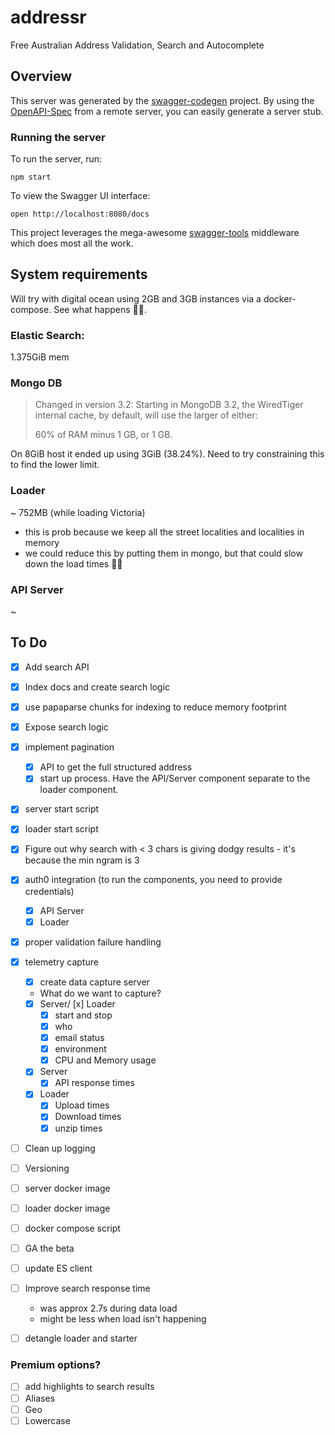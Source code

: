 # addressr

Free Australian Address Validation, Search and Autocomplete

## Overview

This server was generated by the [swagger-codegen](https://github.com/swagger-api/swagger-codegen) project. By using the [OpenAPI-Spec](https://github.com/OAI/OpenAPI-Specification) from a remote server, you can easily generate a server stub.

### Running the server

To run the server, run:

```
npm start
```

To view the Swagger UI interface:

```
open http://localhost:8080/docs
```

This project leverages the mega-awesome [swagger-tools](https://github.com/apigee-127/swagger-tools) middleware which does most all the work.

## System requirements

Will try with digital ocean using 2GB and 3GB instances via a docker-compose. See what happens 🤷‍♂️.

### Elastic Search:

1.375GiB mem

### Mongo DB

> Changed in version 3.2: Starting in MongoDB 3.2, the WiredTiger internal cache, by default, will use the larger of either:
>
> 60% of RAM minus 1 GB, or
> 1 GB.

On 8GiB host it ended up using 3GiB (38.24%). Need to try constraining this to find the lower limit.

### Loader

~ 752MB (while loading Victoria)

- this is prob because we keep all the street localities and localities in memory
- we could reduce this by putting them in mongo, but that could slow down the load times 🤷‍♂️

### API Server

~

## To Do

- [x] Add search API
- [x] Index docs and create search logic
- [x] use papaparse chunks for indexing to reduce memory footprint
- [x] Expose search logic
- [x] implement pagination
  - [x] API to get the full structured address
  - [x] start up process. Have the API/Server component separate to the loader component.
- [x] server start script
- [x] loader start script
- [x] Figure out why search with < 3 chars is giving dodgy results - it's because the min ngram is 3
- [x] auth0 integration (to run the components, you need to provide credentials)
  - [x] API Server
  - [x] Loader
- [x] proper validation failure handling
- [x] telemetry capture

  - [x] create data capture server
  - What do we want to capture?
  - [x] Server/ [x] Loader
    - [x] start and stop
    - [x] who
    - [x] email status
    - [x] environment
    - [x] CPU and Memory usage
  - [x] Server
    - [x] API response times
  - [x] Loader
    - [x] Upload times
    - [x] Download times
    - [x] unzip times

- [ ] Clean up logging
- [ ] Versioning
- [ ] server docker image
- [ ] loader docker image
- [ ] docker compose script
- [ ] GA the beta
- [ ] update ES client
- [ ] Improve search response time
  - was approx 2.7s during data load
  - might be less when load isn't happening
- [ ] detangle loader and starter

### Premium options?

- [ ] add highlights to search results
- [ ] Aliases
- [ ] Geo
- [ ] Lowercase
